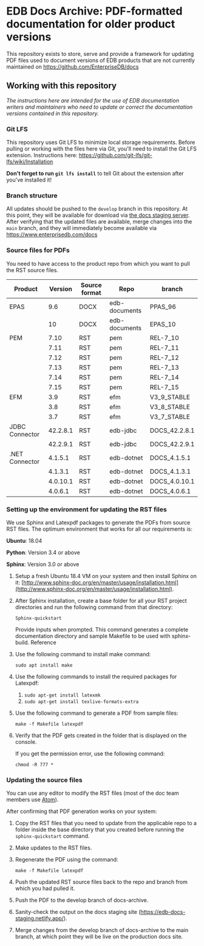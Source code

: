 # EDB Docs Archive: PDF-formatted documentation for older product versions

This repository exists to store, serve and provide a framework for updating PDF files used to document versions of EDB products that are not currently maintained on https://github.com/EnterpriseDB/docs

## Working with this repository

_The instructions here are intended for the use of EDB documentation writers and maintainers who need to update or correct the documentation versions contained in this repository._

### Git LFS

This repository uses Git LFS to minimize local storage requirements. Before pulling or working with the files here via Git, you'll need to install the Git LFS extension. Instructions here: https://github.com/git-lfs/git-lfs/wiki/Installation

**Don't forget to run `git lfs install`** to tell Git about the extension after you've installed it!

### Branch structure

All updates should be pushed to the `develop` branch in this repository. At this point, they will be available for download via [the docs staging server](https://edb-docs-staging.netlify.app/docs/). After verifying that the updated files are available, merge changes into the `main` branch, and they will immediately become available via https://www.enterprisedb.com/docs

### Source files for PDFs

You need to have access to the product repo from which you want to pull the RST source files.

| Product        | Version  | Source format | Repo          | branch        |
| -------------- | -------- | ------------- | ------------- | ------------- |
| EPAS           | 9.6      | DOCX          | edb-documents | PPAS_96       |
|                | 10       | DOCX          | edb-documents | EPAS_10       |
| PEM            | 7.10     | RST           | pem           | REL-7_10      |
|                | 7.11     | RST           | pem           | REL-7_11      |
|                | 7.12     | RST           | pem           | REL-7_12      |
|                | 7.13     | RST           | pem           | REL-7_13      |
|                | 7.14     | RST           | pem           | REL-7_14      |
|                | 7.15     | RST           | pem           | REL-7_15      |
| EFM            | 3.9      | RST           | efm           | V3_9_STABLE   |
|                | 3.8      | RST           | efm           | V3_8_STABLE   |
|                | 3.7      | RST           | efm           | V3_7_STABLE   |
| JDBC Connector | 42.2.8.1 | RST           | edb-jdbc      | DOCS_42.2.8.1 |
|                | 42.2.9.1 | RST           | edb-jdbc      | DOCS_42.2.9.1 |
| .NET Connector | 4.1.5.1  | RST           | edb-dotnet    | DOCS_4.1.5.1  |
|                | 4.1.3.1  | RST           | edb-dotnet    | DOCS_4.1.3.1  |
|                | 4.0.10.1 | RST           | edb-dotnet    | DOCS_4.0.10.1 |
|                | 4.0.6.1  | RST           | edb-dotnet    | DOCS_4.0.6.1  |

### Setting up the environment for updating the RST files

We use Sphinx and Latexpdf packages to generate the PDFs from source RST files. The optimum environment that works for all our requirements is:

**Ubuntu**: 18.04

**Python**: Version 3.4 or above

**Sphinx**: Version 3.0 or above

1. Setup a fresh Ubuntu 18.4 VM on your system and then install Sphinx on it: [http://www.sphinx-doc.org/en/master/usage/installation.html](http://www.sphinx-doc.org/en/master/usage/installation.html).
1. After Sphinx installation, create a base folder for all your RST project directories and run the following command from that directory:

   `Sphinx-quickstart`

   Provide inputs when prompted. This command generates a complete documentation directory and sample Makefile to be used with sphinx-build. Reference

1. Use the following command to install make command:

   `sudo apt install make`

1. Use the following commands to install the required packages for Latexpdf:

   1. `sudo apt-get install latexmk`
   1. `sudo apt-get install texlive-formats-extra`

1. Use the following command to generate a PDF from sample files:

   `make -f Makefile latexpdf`

1. Verify that the PDF gets created in the folder that is displayed on the console.

   If you get the permission error, use the following command:

   `chmod -R 777 *`

### Updating the source files

You can use any editor to modify the RST files (most of the doc team members use [Atom](https://www.ubuntu18.com/install-atom-on-ubuntu-18/)).

After confirming that PDF generation works on your system:

1. Copy the RST files that you need to update from the applicable repo to a folder inside the base directory that you created before running the `sphinx-quickstart` command.

1. Make updates to the RST files.

1. Regenerate the PDF using the command:

   `make -f Makefile latexpdf`

1. Push the updated RST source files back to the repo and branch from which you had pulled it.

1. Push the PDF to the develop branch of docs-archive.

1. Sanity-check the output on the docs staging site (https://edb-docs-staging.netlify.app/).

1. Merge changes from the develop branch of docs-archive to the main branch, at which point they will be live on the production docs site.
